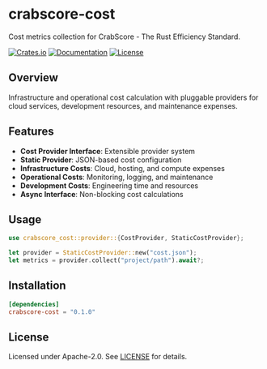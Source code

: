 # crabscore-cost

Cost metrics collection for CrabScore - The Rust Efficiency Standard.

[![Crates.io](https://img.shields.io/crates/v/crabscore-cost?style=flat-square)](https://crates.io/crates/crabscore-cost)
[![Documentation](https://docs.rs/crabscore-cost/badge.svg)](https://docs.rs/crabscore-cost)
[![License](https://img.shields.io/crates/l/crabscore-cost?style=flat-square)](LICENSE)

## Overview

Infrastructure and operational cost calculation with pluggable providers for cloud services, development resources, and maintenance expenses.

## Features

- **Cost Provider Interface**: Extensible provider system
- **Static Provider**: JSON-based cost configuration
- **Infrastructure Costs**: Cloud, hosting, and compute expenses
- **Operational Costs**: Monitoring, logging, and maintenance
- **Development Costs**: Engineering time and resources
- **Async Interface**: Non-blocking cost calculations

## Usage

```rust
use crabscore_cost::provider::{CostProvider, StaticCostProvider};

let provider = StaticCostProvider::new("cost.json");
let metrics = provider.collect("project/path").await?;
```

## Installation

```toml
[dependencies]
crabscore-cost = "0.1.0"
```

## License

Licensed under Apache-2.0. See [LICENSE](../LICENSE) for details.